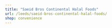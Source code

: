 ```yaml
---
title: "Saeid Bros Continental Halal Foods"
url: /leeds/saeid-bros-continental-halal-foods/
shop: convenience
---
```


